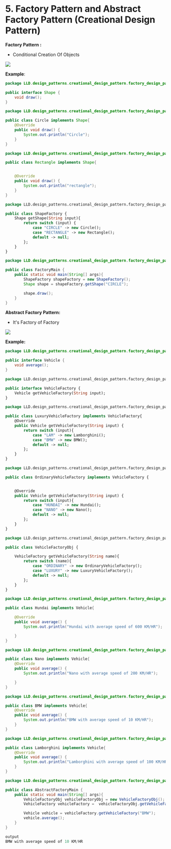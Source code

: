 # 5. Factory Pattern and Abstract Factory Pattern (Creational Design Pattern)

**Factory Pattern :**

*   Conditional Creation Of Objects

  

![](https://t9016373936.p.clickup-attachments.com/t9016373936/be470fdf-2707-44e9-90c3-7ae34eb361a4/image.png)

  
  

**Example**:

  

```java
package LLD.design_patterns.creational_design_pattern.factory_design_pattern;

public interface Shape {
    void draw();
}
```

  

```java
package LLD.design_patterns.creational_design_pattern.factory_design_pattern;

public class Circle implements Shape{
    @Override
    public void draw() {
        System.out.println("Circle");
    }
}
```

  
  

```java
package LLD.design_patterns.creational_design_pattern.factory_design_pattern;

public class Rectangle implements Shape{


    @Override
    public void draw() {
        System.out.println("rectangle");
    }
}
```

  
  

```haxe
package LLD.design_patterns.creational_design_pattern.factory_design_pattern;

public class ShapeFactory {
    Shape getShape(String input){
        return switch (input) {
            case "CIRCLE" -> new Circle();
            case "RECTANGLE" -> new Rectangle();
            default -> null;
        };
    }
}
```

  

```java
package LLD.design_patterns.creational_design_pattern.factory_design_pattern;

public class FactoryMain {
    public static void main(String[] args){
        ShapeFactory shapeFactory = new ShapeFactory();
        Shape shape = shapeFactory.getShape("CIRCLE");

        shape.draw();
    }
}
```

  
  

**Abstract Factory Pattern:**

*   It's Factory of Factory

  

![](https://t9016373936.p.clickup-attachments.com/t9016373936/7537d26b-2e4c-427c-9644-1272918b1511/image.png)

  

**Example:**

  

```java
package LLD.design_patterns.creational_design_pattern.factory_design_pattern.abstract_factory;

public interface Vehicle {
    void average();
}
```

  

```haxe
package LLD.design_patterns.creational_design_pattern.factory_design_pattern.abstract_factory;

public interface VehicleFactory {
    Vehicle getVehicleFactory(String input);
}
```

  

```haxe
package LLD.design_patterns.creational_design_pattern.factory_design_pattern.abstract_factory;

public class LuxuryVehicleFactory implements VehicleFactory{
    @Override
    public Vehicle getVehicleFactory(String input) {
        return switch (input){
            case "LAM" -> new Lamborghini();
            case "BMW" -> new BMW();
            default -> null;
        };
    }
}
```

  
  

```haxe
package LLD.design_patterns.creational_design_pattern.factory_design_pattern.abstract_factory;

public class OrdinaryVehicleFactory implements VehicleFactory {


    @Override
    public Vehicle getVehicleFactory(String input) {
        return switch (input){
            case "HUNDAI" -> new Hundai();
            case "NANO" -> new Nano();
            default -> null;
        };
    }
}
```

  
  

```haxe
package LLD.design_patterns.creational_design_pattern.factory_design_pattern.abstract_factory;

public class VehicleFactoryObj {

    VehicleFactory getVehicleFactory(String name){
        return switch (name){
            case "ORDINARY" -> new OrdinaryVehicleFactory();
            case "LUXURY" -> new LuxuryVehicleFactory();
            default -> null;
        };
    }
}
```

  
  

```java
package LLD.design_patterns.creational_design_pattern.factory_design_pattern.abstract_factory;

public class Hundai implements Vehicle{

    @Override
    public void average() {
        System.out.println("Hundai with average speed of 600 KM/HR");

    }
}
```

  

```java
package LLD.design_patterns.creational_design_pattern.factory_design_pattern.abstract_factory;

public class Nano implements Vehicle{
    @Override
    public void average() {
        System.out.println("Nano with average speed of 200 KM/HR");

    }
}
```

  

```java
package LLD.design_patterns.creational_design_pattern.factory_design_pattern.abstract_factory;

public class BMW implements Vehicle{
    @Override
    public void average() {
        System.out.println("BMW with average speed of 10 KM/HR");
    }
}
```

  

```java
package LLD.design_patterns.creational_design_pattern.factory_design_pattern.abstract_factory;

public class Lamborghini implements Vehicle{
    @Override
    public void average() {
        System.out.println("Lamborghini with average speed of 100 KM/HR");
    }
}
```

  

```java
package LLD.design_patterns.creational_design_pattern.factory_design_pattern.abstract_factory;

public class AbstractFactoryMain {
    public static void main(String[] args){
        VehicleFactoryObj vehicleFactoryObj = new VehicleFactoryObj();
        VehicleFactory vehicleFactory =  vehicleFactoryObj.getVehicleFactory("LUXURY");

        Vehicle vehicle = vehicleFactory.getVehicleFactory("BMW");
        vehicle.average();
    }
}

output
BMW with average speed of 10 KM/HR
```